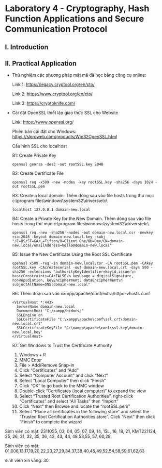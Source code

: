 
# Laboratory 4 - Cryptography, Hash Function Applications and Secure Communication Protocol
## I. Introduction


## II. Practical Application
- Thử nghiệm các phương pháp mật mã đã học bằng công cụ online:

  Link 1: https://legacy.cryptool.org/en/cto/

  Link 2: https://www.cryptool.org/en/cto/

  Link 3: https://cryptoknife.com/

- Cài đặt OpenSSL thiết lập giao thức SSL cho Website

  Link: https://www.openssl.org/
  
  Phiên bản cài đặt cho Windows: https://slproweb.com/products/Win32OpenSSL.html

  Cấu hình SSL cho localhost

  B1: Create Private Key
  ```
  openssl genrsa -des3 -out rootSSL.key 2048
  ```
  B2: Create Certificate File
  ```
  openssl req -x509 -new -nodes -key rootSSL.key -sha256 -days 1024 -out rootSSL.pem
  ```
  B3: Create a local domain.
  Thêm dòng sau vào file hosts trong thư mục c:\program files\windows\system32\drivers\etc\
  ```
  localhost 127.0.0.1 domain-new.local
  ```
  B4: Create a Private Key for the New Domain.
  Thêm dòng sau vào file hosts trong thư mục c:\program files\windows\system32\drivers\etc\
  ```
  openssl req -new -sha256 -nodes -out domain-new.local.csr -newkey rsa:2048 -keyout domain-new.local.key -subj "/C=US/ST=GA/L=Tifton/O=Client One/OU=Dev/CN=domain-new.local/emailAddress=hello@domain-new.local"
  ```
  B5: Issue the New Certificate Using the Root SSL Certificate
  ```
  openssl x509 -req -in domain-new.local.csr -CA rootSSL.pem -CAkey rootSSL.key -CAcreateserial -out domain-new.local.crt -days 500 -sha256 -extensions "authorityKeyIdentifier=keyid,issuer\n basicConstraints=CA:FALSE\n keyUsage = digitalSignature, nonRepudiation, keyEncipherment, dataEncipherment\n  subjectAltName=DNS:domain-new.local"
  ```
  B6: Thêm đoạn sau vào xampp/apache/conf/extra/httpd-vhosts.conf
  ```
  <VirtualHost *:443>
    ServerName domain-new.local
    DocumentRoot "C:/xampp/htdocs/"
    SSLEngine on
    SSLCertificateFile "C:\xampp\apache\conf\ssl.crt\domain-new.local.crt"
    SSLCertificateKeyFile "C:\xampp\apache\conf\ssl.key\domain-new.local.key"
  </VirtualHost>
  ```
  B7: Get Windows to Trust the Certificate Authority
  1. Windows + R
  2. MMC Enter
  3. File > Add/Remove Snap-in
  4. Click “Certificates” and “Add”
  5. Select “Computer Account” and click “Next”
  6. Select “Local Computer” then click “Finish”
  7. Click “OK” to go back to the MMC window
  8. Double-click “Certificates (local computer)” to expand the view
  9.  Select “Trusted Root Certification Authorities”, right-click “Certificates” and select “All Tasks” then “Import”
  10.  Click “Next” then Browse and locate the “rootSSL.pem”
  11.  Select “Place all certificates in the following store” and select the “Trusted Root Certification Authorities store”. Click “Next” then click “Finish” to complete the wizard
  
 Sinh viên có mặt: 2311055, 03, 04, 05, 07, 09, 14, 15L, 16, 18, 21, KMT221124, 25, 26, 31, 32, 35, 36, 42, 43, 44, 48,53,55, 57, 60,28,
 
 Sinh viên có mặt: 01,006,13,17,19,20,22,23,27,29,34,37,38,40,45,49,52,54,58,59,61,62,63

 sinh viên xin vắng: 30
  
